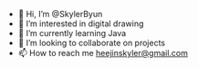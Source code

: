 - 👋 Hi, I’m @SkylerByun
- 👀 I’m interested in digital drawing
- 🌱 I’m currently learning Java
- 💞️ I’m looking to collaborate on projects
- 📫 How to reach me heejinskyler@gmail.com

<!---
SkylerByun/SkylerByun is a ✨ special ✨ repository because its `README.md` (this file) appears on your GitHub profile.
You can click the Preview link to take a look at your changes.
--->
